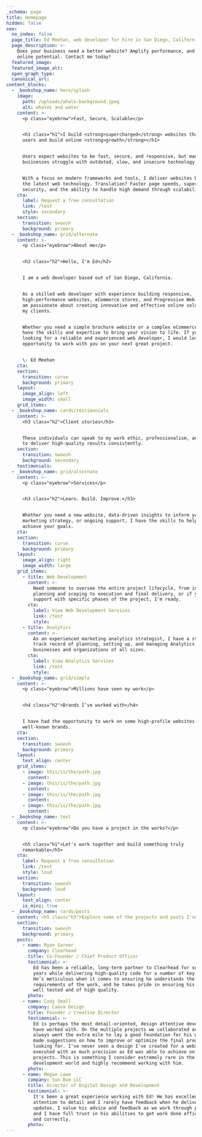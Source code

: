 ```yaml
---
_schema: page
title: Homepage
hidden: false
seo:
  no_index: false
  page_title: Ed Meehan, web developer for hire in San Diego, California
  page_description: >-
    Does your business need a better website? Amplify performance, and maximize
    online potential. Contact me today!
  featured_image:
  featured_image_alt:
  open_graph_type:
  canonical_url:
content_blocks:
  - _bookshop_name: hero/splash
    image:
      path: /uploads/whale-background.jpeg
      alt: whales and water
    content: >-
      <p class="eyebrow">Fast, Secure, Scalable</p>


      <h1 class="h1">I build <strong>supercharged</strong> websites that engage
      users and build online <strong>growth</strong></h1>


      Users expect websites to be fast, secure, and responsive, but many
      businesses struggle with outdated, slow, and insecure technology.


      With a focus on modern frameworks and tools, I deliver websites built on
      the latest web technology. Translation? Faster page speeds, superior
      security, and the ability to handle high demand through scalability.
    cta:
      label: Request a free consultation
      link: /test
      style: secondary
    section:
      transition: swoosh
      background: primary
  - _bookshop_name: grid/alternate
    content: >-
      <p class="eyebrow">About me</p>


      <h2 class="h2">Hello, I'm Ed</h2>


      I am a web developer based out of San Diego, California.


      As a skilled web developer with experience building responsive,
      high-performance websites, eCommerce stores, and Progressive Web Apps, I
      am passionate about creating innovative and effective online solutions for
      my clients.


      Whether you need a simple brochure website or a complex eCommerce store, I
      have the skills and expertise to bring your vision to life. If you are
      looking for a reliable and experienced web developer, I would love the
      opportunity to work with you on your next great project.


      \- Ed Meehan
    cta:
    section:
      transition: curve
      background: primary
    layout:
      image_align: left
      image_width: small
    grid_items:
  - _bookshop_name: cards/testimonials
    content: >-
      <h3 class="h2">Client stories</h3>


      These individuals can speak to my work ethic, professionalism, and ability
      to deliver high-quality results consistently.
    section:
      transition: swoosh
      background: secondary
    testimonials:
  - _bookshop_name: grid/alternate
    content: >-
      <p class="eyebrow">Services</p>


      <h3 class="h2">Learn. Build. Improve.</h3>


      Whether you need a new website, data-driven insights to inform your
      marketing strategy, or ongoing support, I have the skills to help you
      achieve your goals.
    cta:
    section:
      transition: curve
      background: primary
    layout:
      image_align: right
      image_width: large
    grid_items:
      - title: Web Development
        content: >-
          Need someone to oversee the entire project lifecycle, from initial
          planning and scoping to execution and final delivery, or if you need
          support with specific phases of the project, I'm ready.
        cta:
          label: View Web Development Services
          link: /test
          style:
      - title: Analytics
        content: >-
          As an experienced marketing analytics strategist, I have a strong
          track record of planning, setting up, and managing Analytics for
          businesses and organizations of all sizes.
        cta:
          label: View Analytics Services
          link: /test
          style:
  - _bookshop_name: grid/simple
    content: >-
      <p class="eyebrow">Millions have seen my work</p>


      <h4 class="h2">Brands I’ve worked with</h4>


      I have had the opportunity to work on some high-profile websites for
      well-known brands.
    cta:
    section:
      transition: swoosh
      background: primary
    layout:
      text_align: center
    grid_items:
      - image: this/is/the/path.jpg
        content:
      - image: this/is/the/path.jpg
        content:
      - image: this/is/the/path.jpg
        content:
      - image: this/is/the/path.jpg
        content:
  - _bookshop_name: text
    content: >-
      <p class="eyebrow">Do you have a project in the works?</p>


      <h5 class="h1">Let's work together and build something truly
      remarkable</h5>
    cta:
      label: Request a free consultation
      link: /test
      style: loud
    section:
      transition: swoosh
      background: loud
    layout:
      text_align: center
      is_mini: true
  - _bookshop_name: cards/posts
    content: <h5 class="h3">Explore some of the projects and posts I've published</h5>
    section:
      transition: swoosh
      background: primary
    posts:
      - name: Ryan Garner
        company: Clearhead
        title: Co-Founder / Chief Product Officer
        testimonial: >-
          Ed has been a reliable, long-term partner to Clearhead for several
          years while delivering high-quality code for a number of key projects.
          He’s meticulous when it comes to ensuring he understands the scope and
          requirements of the work, and he takes pride in ensuring his work is
          well tested and of high quality.
        photo:
      - name: Cody Small
        company: Caava Design
        title: Founder / Creative Director
        testimonial: >-
          Ed is perhaps the most detail-oriented, design attentive developer I
          have worked with. On the multiple projects we collaborated on, he
          always went the extra mile to lay a good foundation for his work, then
          made suggestions on how to improve or optimize the final product I was
          looking for. I've never seen a design I've created for a website
          executed with as much precision as Ed was able to achieve on our
          projects. This is something I consider extremely rare in the
          development world and highly recommend working with him.
        photo:
      - name: Megan Lowe
        company: Sun Bum LLC
        title: Director of Digital Design and Development
        testimonial: >-
          It's been a great experience working with Ed! He has excellent
          attention to detail and I rarely have feedback when he delivers
          updates. I value his advice and feedback as we work through problems
          and I have full trust in his abilities to get work done efficiently
          and correctly.
        photo:
---
```

